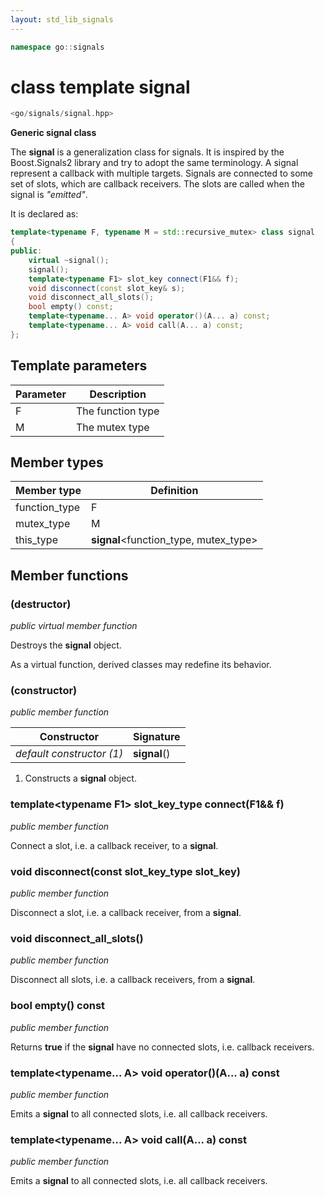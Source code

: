 ```yaml
---
layout: std_lib_signals
---
```


```c++
namespace go::signals
```

# class template signal

```c++
<go/signals/signal.hpp>
```

**Generic signal class**

The **signal** is a generalization class for signals. It is inspired by the 
Boost.Signals2 library and try to adopt the same terminology. A signal 
represent a callback with multiple targets. Signals are connected to some set 
of slots, which are callback receivers. The slots are called when the signal 
is *"emitted"*.

It is declared as:

```c++
template<typename F, typename M = std::recursive_mutex> class signal
{
public:
    virtual ~signal();
    signal();
    template<typename F1> slot_key connect(F1&& f);
    void disconnect(const slot_key& s);
    void disconnect_all_slots();
    bool empty() const;
    template<typename... A> void operator()(A... a) const;
    template<typename... A> void call(A... a) const;
};
```

## Template parameters

Parameter | Description
-|-
F | The function type
M | The mutex type

## Member types

Member type | Definition
-|-
function_type | F
mutex_type | M
this_type | **signal**<function_type, mutex_type>

## Member functions

### (destructor)

*public virtual member function*

Destroys the **signal** object.

As a virtual function, derived classes may redefine its behavior.

### (constructor)

*public member function*

Constructor | Signature
-|-
*default constructor (1)* | **signal**()

1. Constructs a **signal** object.

### template\<typename F1> slot_key_type connect(F1&& f)

*public member function*

Connect a slot, i.e. a callback receiver, to a **signal**.

### void disconnect(const slot_key_type slot_key)

*public member function*

Disconnect a slot, i.e. a callback receiver, from a **signal**.

### void disconnect_all_slots()

*public member function*

Disconnect all slots, i.e. a callback receivers, from a **signal**.

### bool empty() const

*public member function*

Returns **true** if the **signal** have no connected slots, i.e. callback 
receivers.

### template\<typename... A> void operator()(A... a) const

*public member function*

Emits a **signal** to all connected slots, i.e. all callback receivers.

### template\<typename... A> void call(A... a) const

*public member function*

Emits a **signal** to all connected slots, i.e. all callback receivers.
